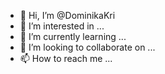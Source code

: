 - 👋 Hi, I’m @DominikaKri
- 👀 I’m interested in ...
- 🌱 I’m currently learning ...
- 💞️ I’m looking to collaborate on ...
- 📫 How to reach me ...

<!---
DominikaKri/DominikaKri is a ✨ special ✨ repository because its `README.md` (this file) appears on your GitHub profile.
You can click the Preview link to take a look at your changes.
--->
